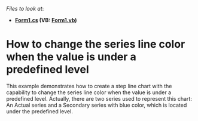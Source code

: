 <!-- default file list -->
*Files to look at*:

* **[Form1.cs](./CS/Form1.cs) (VB: [Form1.vb](./VB/Form1.vb))**
<!-- default file list end -->
# How to change the series line color when the value is under a predefined level


<p>This example demonstrates how to create a step line chart with the capability to change the series line color when the value is under a predefined level. Actually, there are two series used to represent this chart: An Actual series and a Secondary series with blue color, which is located under the predefined level.</p>

<br/>


